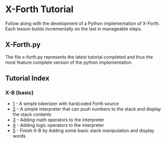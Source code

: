 # X-Forth Tutorial
Follow along with the development of a Python implementation of X-Forth. Each lesson builds incrementally on the last in manageable steps.

## X-Forth.py
The file x-forth.py represents the latest tutorial completed and thus the most feature complete version of the python implementaiton.

## Tutorial Index
### X-B (basic)
* [1](src/1.x-forth.py)  - A simple tokenizer with hardcoded Forth source
* [2](src/2.x-forth.py) - A simple interpreter that can push numbers to the stack and display the stack contents
* [3](src/3.x-forth.py) - Adding math operators to the interpreter
* [4](src/4.x-forth.py) - Adding logic operators to the interpreter
* [5](src/5.x-forth.py) - Finish X-B by Adding some basic stack manipulation and display words